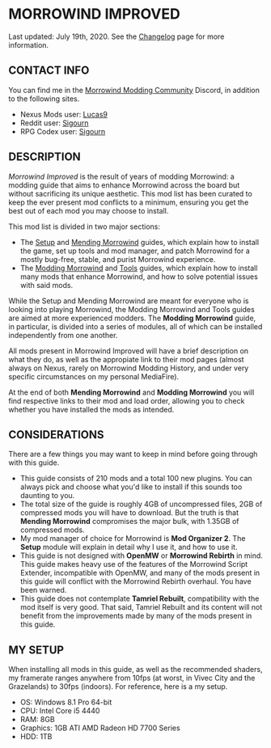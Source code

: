 # MORROWIND IMPROVED

Last updated: July 19th, 2020. See the [Changelog](https://github.com/Sigourn/morrowind-improved/blob/master/changelog.md) page for more information.

## CONTACT INFO

You can find me in the [Morrowind Modding Community](https://discord.me/mwmods) Discord, in addition to the following sites.

- Nexus Mods user: [Lucas9](https://www.nexusmods.com/morrowind/users/14600469)
- Reddit user: [Sigourn](https://www.reddit.com/user/Sigourn)
- RPG Codex user: [Sigourn](https://rpgcodex.net/forums/index.php?members/sigourn.21476/)

## DESCRIPTION

*Morrowind Improved* is the result of years of modding Morrowind: a modding guide that aims to enhance Morrowind across the board but without sacrificing its unique aesthetic. This mod list has been curated to keep the ever present mod conflicts to a minimum, ensuring you get the best out of each mod you may choose to install.

This mod list is divided in two major sections:

- The [Setup](https://github.com/Sigourn/morrowind-improved/blob/master/setup.md) and [Mending Morrowind](https://github.com/Sigourn/morrowind-improved/blob/master/mendingmw.md) guides, which explain how to install the game, set up tools and mod manager, and patch Morrowind for a mostly bug-free, stable, and purist Morrowind experience.
- The [Modding Morrowind](https://github.com/Sigourn/morrowind-improved/blob/master/moddingmw.md) and [Tools](https://github.com/Sigourn/morrowind-improved/blob/master/mwtools.md) guides, which explain how to install many mods that enhance Morrowind, and how to solve potential issues with said mods.

While the Setup and Mending Morrowind are meant for everyone who is looking into playing Morrowind, the Modding Morrowind and Tools guides are aimed at more experienced modders. The **Modding Morrowind** guide, in particular, is divided into a series of modules, all of which can be installed independently from one another.

All mods present in Morrowind Improved will have a brief description on what they do, as well as the appropiate link to their mod pages (almost always on Nexus, rarely on Morrowind Modding History, and under very specific circumstances on my personal MediaFire).

At the end of both **Mending Morrowind** and **Modding Morrowind** you will find respective links to their mod and load order, allowing you to check whether you have installed the mods as intended.

## CONSIDERATIONS

There are a few things you may want to keep in mind before going through with this guide.

- This guide consists of 210 mods and a total 100 new plugins. You can always pick and choose what you'd like to install if this sounds too daunting to you.
- The total size of the guide is roughly 4GB of uncompressed files, 2GB of compressed mods you will have to download. But the truth is that **Mending Morrowind** compromises the major bulk, with 1.35GB of compressed mods.
- My mod manager of choice for Morrowind is **Mod Organizer 2**. The **Setup** module will explain in detail why I use it, and how to use it.
- This guide is not designed with **OpenMW** or **Morrowind Rebirth** in mind. This guide makes heavy use of the features of the Morrowind Script Extender, incompatible with OpenMW, and many of the mods present in this guide will conflict with the Morrowind Rebirth overhaul. You have been warned.
- This guide does not contemplate **Tamriel Rebuilt**, compatibility with the mod itself is very good. That said, Tamriel Rebuilt and its content will not benefit from the improvements made by many of the mods present in this guide.

## MY SETUP

When installing all mods in this guide, as well as the recommended shaders, my framerate ranges anywhere from 10fps (at worst, in Vivec City and the Grazelands) to 30fps (indoors). For reference, here is a my setup.

- OS: Windows 8.1 Pro 64-bit
- CPU: Intel Core i5 4440
- RAM: 8GB
- Graphics: 1GB ATI AMD Radeon HD 7700 Series
- HDD: 1TB
